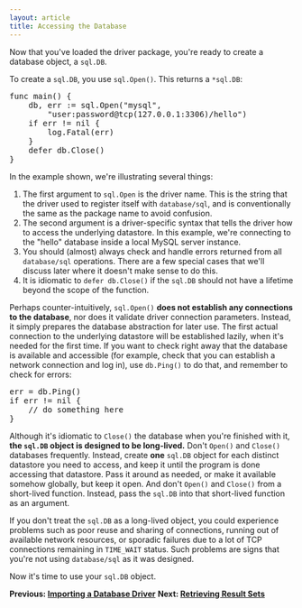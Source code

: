 ```yaml
---
layout: article
title: Accessing the Database
---
```


Now that you've loaded the driver package, you're ready to create a database
object, a `sql.DB`.

To create a `sql.DB`, you use `sql.Open()`. This returns a `*sql.DB`:

<pre class="prettyprint lang-go">
func main() {
	db, err := sql.Open("mysql",
		"user:password@tcp(127.0.0.1:3306)/hello")
	if err != nil {
		log.Fatal(err)
	}
	defer db.Close()
}
</pre>

In the example shown, we're illustrating several things:

1. The first argument to `sql.Open` is the driver name. This is the string that the driver used to register itself with `database/sql`, and is conventionally the same as the package name to avoid confusion.
2. The second argument is a driver-specific syntax that tells the driver how to access the underlying datastore. In this example, we're connecting to the "hello" database inside a local MySQL server instance.
3. You should (almost) always check and handle errors returned from all `database/sql` operations.  There are a few special cases that we'll discuss later where it doesn't make sense to do this.
4. It is idiomatic to `defer db.Close()` if the `sql.DB` should not have a lifetime beyond the scope of the function.

Perhaps counter-intuitively, `sql.Open()` **does not establish any connections
to the database**, nor does it validate driver connection parameters. Instead,
it simply prepares the database abstraction for later use. The first actual
connection to the underlying datastore will be established lazily, when it's
needed for the first time. If you want to check right away that the database is
available and accessible (for example, check that you can establish a network
connection and log in), use `db.Ping()` to do that, and remember to check for
errors:

<pre class="prettyprint lang-go">
err = db.Ping()
if err != nil {
	// do something here
}
</pre>

Although it's idiomatic to `Close()` the database when you're finished with it,
**the `sql.DB` object is designed to be long-lived.** Don't `Open()` and
`Close()` databases frequently. Instead, create **one** `sql.DB` object for each
distinct datastore you need to access, and keep it until the program is done
accessing that datastore. Pass it around as needed, or make it available somehow
globally, but keep it open. And don't `Open()` and `Close()` from a short-lived
function. Instead, pass the `sql.DB` into that short-lived function as an
argument.

If you don't treat the `sql.DB` as a long-lived object, you could experience
problems such as poor reuse and sharing of connections, running out of available
network resources, or sporadic failures due to a lot of TCP connections
remaining in `TIME_WAIT` status. Such problems are signs that you're not using
`database/sql` as it was designed.

Now it's time to use your `sql.DB` object.

**Previous: [Importing a Database Driver](02.0.importing.md)**
**Next: [Retrieving Result Sets](04.0.retrieving.md)**
